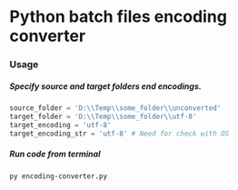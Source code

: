 ﻿# Python batch files encoding converter

### Usage

##### Specify source and target folders end encodings.

```python
source_folder = 'D:\\Temp\\some_folder\\unconverted'
target_folder = 'D:\\Temp\\some_folder\\utf-8'
target_encoding = 'utf-8'
target_encoding_str = 'utf-8' # Need for check with OS
```

##### Run code from terminal

```bash
py encoding-converter.py
```
